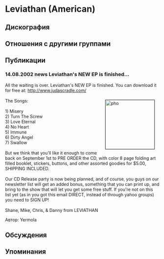 # Leviathan (American)



## Дискография


## Отношения с другими группами


## Публикации

### 14.08.2002 news Leviathan&#39;s NEW EP is finished...

<p>All the waiting is over. Leviathan's NEW EP is finished. You can download it for free at: <A HREF="http://www.judascradle.com/">http://www.judascradle.com/</A> <BR><BR> <IMG SRC="/images/news/2002.08/3027.jpg" ALT="pho" width=160 height=160 hspace="15" vspace="5" border="1" align="right"> The Songs:<BR><BR> 1) Misery<BR> 2) Turn The Screw<BR> 3) Love Eternal<BR> 4) No Heart<BR> 5) Immune<BR> 6) Dirty Angel<BR> 7) Swallow<BR><BR> But we think that you'll like it enough to come back on September 1st to PRE ORDER the CD, with color 8 page folding art filled booklet, stickers, buttons, and other assorted goodies for $5.00, SHIPPING INCLUDED. <BR><BR> Our CD Release party is now being planned, and of course, you guys on our newsletter list will get an added bonus, something that you can print up, and bring to the show that will let you get some free stuff. If you're not on this list yet (as in you got this email DIRECT, instead of through yahoo groups) you need to SIGN UP!<BR><BR> Shane, Mike, Chris, & Danny from LEVIATHAN</p>

Автор: Yermola


## Обсуждения


## Упоминания

